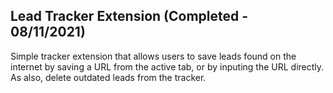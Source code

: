 ## Lead Tracker Extension (Completed - 08/11/2021)

Simple tracker extension that allows users to save leads found on the internet by saving a URL from the active tab, or by inputing the URL directly. As also, delete outdated leads from the tracker.
